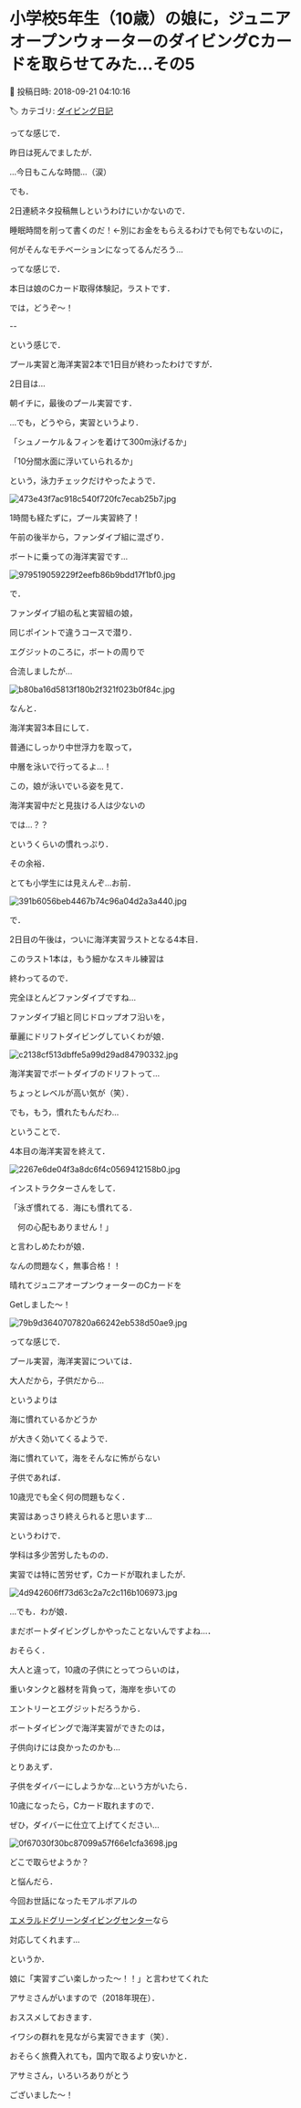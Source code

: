 # 小学校5年生（10歳）の娘に，ジュニアオープンウォーターのダイビングCカードを取らせてみた…その5

📅 投稿日時: 2018-09-21 04:10:16

🏷️ カテゴリ: [ダイビング日記](ce3a7a8d424d112fce83ee85c81a0e344.md)

ってな感じで．


昨日は死んでましたが．


…今日もこんな時間…（涙）


でも．


2日連続ネタ投稿無しというわけにいかないので．


睡眠時間を削って書くのだ！←別にお金をもらえるわけでも何でもないのに，


何がそんなモチベーションになってるんだろう…





ってな感じで．


本日は娘のCカード取得体験記，ラストです．





では，どうぞ～！


--





という感じで．


プール実習と海洋実習2本で1日目が終わったわけですが．





2日目は…


朝イチに，最後のプール実習です．





…でも，どうやら，実習というより．


「シュノーケル＆フィンを着けて300m泳げるか」


「10分間水面に浮いていられるか」


という，泳力チェックだけやったようで．




![473e43f7ac918c540f720fc7ecab25b7.jpg](images/473e43f7ac918c540f720fc7ecab25b7.jpg)




1時間も経たずに，プール実習終了！





午前の後半から，ファンダイブ組に混ざり．


ボートに乗っての海洋実習です…




![979519059229f2eefb86b9bdd17f1bf0.jpg](images/979519059229f2eefb86b9bdd17f1bf0.jpg)







で．


ファンダイブ組の私と実習組の娘，


同じポイントで違うコースで潜り．


エグジットのころに，ボートの周りで


合流しましたが…




![b80ba16d5813f180b2f321f023b0f84c.jpg](images/b80ba16d5813f180b2f321f023b0f84c.jpg)




なんと．


海洋実習3本目にして．


普通にしっかり中世浮力を取って，


中層を泳いで行ってるよ…！





この，娘が泳いでいる姿を見て．


海洋実習中だと見抜ける人は少ないの


では…？？


というくらいの慣れっぷり．


その余裕．


とても小学生には見えんぞ…お前．




![391b6056beb4467b74c96a04d2a3a440.jpg](images/391b6056beb4467b74c96a04d2a3a440.jpg)







で．


2日目の午後は，ついに海洋実習ラストとなる4本目．


このラスト1本は，もう細かなスキル練習は


終わってるので．


完全ほとんどファンダイブですね…





ファンダイブ組と同じドロップオフ沿いを，


華麗にドリフトダイビングしていくわが娘．




![c2138cf513dbffe5a99d29ad84790332.jpg](images/c2138cf513dbffe5a99d29ad84790332.jpg)




海洋実習でボートダイブのドリフトって…


ちょっとレベルが高い気が（笑）．


でも，もう，慣れたもんだわ…





ということで．


4本目の海洋実習を終えて．




![2267e6de04f3a8dc6f4c0569412158b0.jpg](images/2267e6de04f3a8dc6f4c0569412158b0.jpg)




インストラクターさんをして．


「泳ぎ慣れてる．海にも慣れてる．


　何の心配もありません！」


と言わしめたわが娘．


なんの問題なく，無事合格！！





晴れてジュニアオープンウォーターのCカードを


Getしました～！




![79b9d3640707820a66242eb538d50ae9.jpg](images/79b9d3640707820a66242eb538d50ae9.jpg)




ってな感じで．


プール実習，海洋実習については．


大人だから，子供だから…


というよりは


海に慣れているかどうか


が大きく効いてくるようで．





海に慣れていて，海をそんなに怖がらない


子供であれば．


10歳児でも全く何の問題もなく．


実習はあっさり終えられると思います…





というわけで．


学科は多少苦労したものの．


実習では特に苦労せず，Cカードが取れましたが．




![4d942606ff73d63c2a7c2c116b106973.jpg](images/4d942606ff73d63c2a7c2c116b106973.jpg)




…でも．わが娘．


まだボートダイビングしかやったことないんですよね…．


おそらく．


大人と違って，10歳の子供にとってつらいのは，


重いタンクと器材を背負って，海岸を歩いての


エントリーとエグジットだろうから．


ボートダイビングで海洋実習ができたのは，


子供向けには良かったのかも…





とりあえず．


子供をダイバーにしようかな…という方がいたら．


10歳になったら，Cカード取れますので．


ぜひ，ダイバーに仕立て上げてください…




![0f67030f30bc87099a57f66e1cfa3698.jpg](images/0f67030f30bc87099a57f66e1cfa3698.jpg)







どこで取らせようか？


と悩んだら．


今回お世話になったモアルボアルの


[エメラルドグリーンダイビングセンター](http://emeraldgreen-moalboal.com/)なら


対応してくれます…


というか．


娘に「実習すごい楽しかった～！！」と言わせてくれた


アサミさんがいますので（2018年現在）．


おススメしておきます．


イワシの群れを見ながら実習できます（笑）．


おそらく旅費入れても，国内で取るより安いかと．





アサミさん，いろいろありがとう


ございました～！
